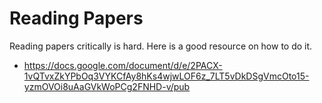 # Reading Papers

Reading papers critically is hard. Here is a good resource on how to do it.

- https://docs.google.com/document/d/e/2PACX-1vQTvxZkYPbOq3VYKCfAy8hKs4wjwLOF6z_7LT5vDkDSgVmcOto15-yzmOVOi8uAaGVkWoPCg2FNHD-v/pub
